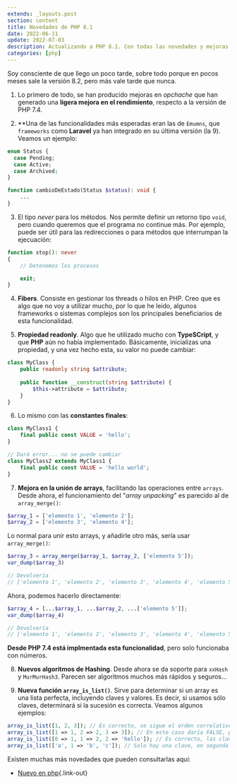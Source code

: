 ```yaml
---
extends: _layouts.post
section: content
title: Novedades de PHP 8.1
date: 2022-06-11
update: 2022-07-03
description: Actualizando a PHP 8.1. Con todas las novedades y mejoras del mejor lenguaje de programación del momento.
categories: [php]
---
```


Soy consciente de que llego un poco tarde, sobre todo porque en pocos meses sale la versión 8.2, pero más vale tarde que nunca. 

1) Lo primero de todo, se han producido mejoras en *opchache* que han generado una **ligera mejora en el rendimiento**, respecto a la versión de PHP 7.4.

2) **Una de las funcionalidades más esperadas eran las de `Emumns`, que `frameworks` como **Laravel** ya han integrado en su última versión (la 9). Veamos un ejemplo:

```php 
enum Status {
  case Pending;
  case Active;
  case Archived;
}

function cambioDeEstado(Status $status): void {
    ...
}
```

3) El tipo *never* para los métodos. Nos permite definir un retorno tipo `void`, pero cuando queremos que el programa no continue más. Por ejemplo, puede ser útil para las redirecciones o para métodos que interrumpan la ejecuación:

```php
function stop(): never
{    
    // Detenemos los procesos

    exit;
}
```

4) **Fibers**. Consiste en gestionar los threads o hilos en PHP. Creo que es algo que no voy a utilizar mucho, por lo que he leido, algunos frameworks o sistemas complejos son los principales beneficiarios de esta funcionalidad.

5) **Propiedad readonly**. Algo que he utilizado mucho con **TypeSCript**, y que **PHP** aún no había implementado. Básicamente, inicializas una propiedad, y una vez hecho esta, su valor no puede cambiar:

```php 
class MyClass {
    public readonly string $attribute;
 
    public function __construct(string $attribute) {
        $this->attribute = $attribute;
    }
}
```

6) Lo mismo con las **constantes finales**:

```php 
class MyClass1 {
    final public const VALUE = 'hello';
}

// Dará error... no se puede cambiar
class MyClass2 extends MyClass1 {
    final public const VALUE = 'hello world';
}
```

7) **Mejora en la unión de arrays**, facilitando las operaciones entre `arrays`. Desde ahora, el funcionamiento del "*array unpacking*" es parecido al de `array_merge()`:

```php 
$array_1 = ['elemento 1', 'elemento 2'];
$array_2 = ['elemento 3', 'elemento 4'];
```

Lo normal para unir esto arrays, y añadirle otro más, sería usar `array_merge()`:

```php 
$array_3 = array_merge($array_1, $array_2, ['elemento 5']);
var_dump($array_3)

// Devolvería 
// ['elemento 1', 'elemento 2', 'elemento 3', 'elemento 4', 'elemento 5']
```

Ahora, podemos hacerlo directamente:

```php 
$array_4 = [...$array_1, ...$array_2, ...['elemento 5']];
var_dump($array_4)

// Devolvería 
// ['elemento 1', 'elemento 2', 'elemento 3', 'elemento 4', 'elemento 5']
```

**Desde PHP 7.4 está implmentada esta funcionalidad**, pero solo funcionaba con números.

8) **Nuevos algoritmos de Hashing**. Desde ahora se da soporte para `xxHash` y `MurMurHash3`. Parecen ser algoritmos muchos más rápidos y seguros...

9) **Nueva función `array_is_list()`**. Sirve para determinar si un array es una lista perfecta, incluyendo claves y valores. Es decir, si usamos sólo claves, determinará si la sucesión es correcta. Veamos algunos ejemplos:

```php 
array_is_list([1, 2, 3]); // Es correcto, se sigue el orden correlativo, y no importa que no empiece por 0, ya que son valores.
array_is_list([1 => 1, 2 => 2, 3 => 3]); // En este caso daría FALSE, porque la clave debe empezar en 0, y no en 1.
array_is_list([0 => 1, 1 => 2, 2 => 'hello']); // Es correcto, las claves son correlativas y empiezan en 0, los valores da igual... son valores.
array_is_list(['a', 1 => 'b', 'c']); // Solo hay una clave, en segunda posición y con el valor 1, que es correcto, por lo que todo correcto.
```

Existen muchas más novedades que pueden consultarlas aquí:

- [Nuevo en php](https://www.php.net/releases/8.1/es.php){.link-out}